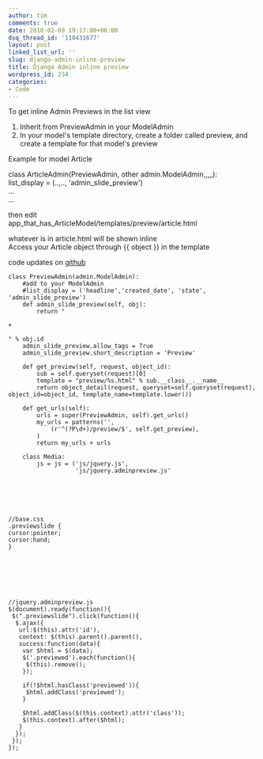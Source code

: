 ```yaml
---
author: tim
comments: true
date: 2010-02-09 19:17:00+00:00
dsq_thread_id: '110431677'
layout: post
linked_list_url: ''
slug: django-admin-inline-preview
title: Django Admin inline preview
wordpress_id: 234
categories:
- Code
---
```


To get inline Admin Previews in the list view  
  
1) Inherit from PreviewAdmin in your ModelAdmin  
2) In your model's template directory, create a folder called preview, and
create a template for that model's preview  
  
Example for model Article  
  
class ArticleAdmin(PreviewAdmin, other admin.ModelAdmin,,,_):  
list_display = (..,.., 'admin_slide_preview')  
...  
...  
  
then edit  
app_that_has_ArticleModel/templates/preview/article.html  
  
whatever is in article.html will be shown inline  
Access your Article object through {{ object }} in the template  
  
code updates on [github](http://github.com/broderboy/django-admin-preview)  
  

    
    
    class PreviewAdmin(admin.ModelAdmin):
        #add to your ModelAdmin
        #list_display = ('headline','created_date', 'state', 'admin_slide_preview')
        def admin_slide_preview(self, obj):
            return "
    
    +
    
    " % obj.id
        admin_slide_preview.allow_tags = True
        admin_slide_preview.short_description = 'Preview'
        
        def get_preview(self, request, object_id):
            sub = self.queryset(request)[0]
            template = "preview/%s.html" % sub.__class__.__name__
            return object_detail(request, queryset=self.queryset(request), object_id=object_id, template_name=template.lower())
            
        def get_urls(self):
            urls = super(PreviewAdmin, self).get_urls()
            my_urls = patterns('',
                (r'^(?P\d+)/preview/$', self.get_preview),
            )
            return my_urls + urls
        
        class Media:
            js = js = ('js/jquery.js',
                       'js/jquery.adminpreview.js'
    

  

    
    
    //base.css
    .previewslide {
    cursor:pointer;
    cursor:hand;
    }
    

  
  

    
    
    //jquery.adminpreview.js
    $(document).ready(function(){
     $(".previewslide").click(function(){
      $.ajax({
       url:$(this).attr('id'),
       context: $(this).parent().parent(),
       success:function(data){
        var $html = $(data);
        $('.previewed').each(function(){
         $(this).remove();
        });
        
        if(!$html.hasClass('previewed')){
         $html.addClass('previewed');
        }
        
        $html.addClass($(this.context).attr('class'));  
        $(this.context).after($html);
       }
      });
     });
    });
    

